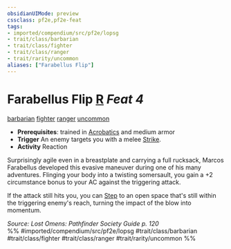 ```yaml
---
obsidianUIMode: preview
cssclass: pf2e,pf2e-feat
tags:
- imported/compendium/src/pf2e/lopsg
- trait/class/barbarian
- trait/class/fighter
- trait/class/ranger
- trait/rarity/uncommon
aliases: ["Farabellus Flip"]
---
```

# Farabellus Flip  [R](chapter-9-playing-the-game.md#Actions "Reaction") *Feat 4*  
[barbarian](rules/traits/barbarian.md)  [fighter](rules/traits/fighter.md)  [ranger](rules/traits/ranger.md)  [uncommon](uncommon.md)  

- **Prerequisites**: trained in [Acrobatics](../skills.md#Acrobatics) and medium armor
- **Trigger** An enemy targets you with a melee [Strike](strike.md).
- **Activity** Reaction

Surprisingly agile even in a breastplate and carrying a full rucksack, Marcos Farabellus developed this evasive maneuver during one of his many adventures. Flinging your body into a twisting somersault, you gain a +2 circumstance bonus to your AC against the triggering attack.

If the attack still hits you, you can [Step](step.md) to an open space that's still within the triggering enemy's reach, turning the impact of the blow into momentum.

*Source: Lost Omens: Pathfinder Society Guide p. 120*  
%% #imported/compendium/src/pf2e/lopsg #trait/class/barbarian #trait/class/fighter #trait/class/ranger #trait/rarity/uncommon %%